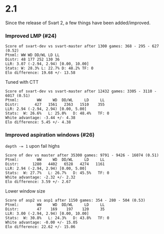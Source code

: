 # 2.1

Since the release of Svart 2, a few things have been added/improved.

### Improved LMP (#24)
```
Score of svart-dev vs svart-master after 1300 games: 368 - 295 - 627 (0.52)
Ptnml: WW WD DD/WL LD LL
Distr: 48 177 252 130 36
LLR: 3.07 (-2.94, 2.94) [0.00, 10.00]
Stats: W: 28.3% L: 22.7% D: 48.2% TF: 0
Elo difference: 19.68 +/- 13.58
```
Tuned with CTT
```
Score of svart-dev vs svart-master after 12432 games: 3305 - 3110 - 6017 (0.51)
Ptnml:        WW     WD  DD/WL     LD     LL
Distr:       427   1561   2363   1510    355
LLR: 2.94 (-2.94, 2.94) [0.00, 5.00]
Stats:  W: 26.6%   L: 25.0%   D: 48.4%   TF: 0
White advantage: -3.44 +/- 4.38
Elo difference: 5.45 +/- 4.38
```

### Improved aspiration windows (#26)
``depth -= 1`` upon fail highs
```
Score of dev vs master after 35300 games: 9791 - 9426 - 16074 (0.51)
Ptnml:        WW     WD  DD/WL     LD     LL
Distr:      1280   4402   6528   4274   1161
LLR: 2.94 (-2.94, 2.94) [0.00, 5.00]
Stats:  W: 27.7%   L: 26.7%   D: 45.5%   TF: 0
White advantage: -2.32 +/- 2.32
Elo difference: 3.59 +/- 2.67
```
Lower window size
```
Score of asp2 vs asp1 after 1150 games: 354 - 280 - 504 (0.53)
Ptnml:        WW     WD  DD/WL     LD     LL
Distr:        47    169    197    120     35
LLR: 3.00 (-2.94, 2.94) [0.00, 10.00]
Stats:  W: 30.8%   L: 24.3%   D: 43.8%   TF: 0
White advantage: -0.00 +/- 15.05
Elo difference: 22.62 +/- 15.06
```
